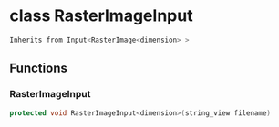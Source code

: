 # class RasterImageInput


```cpp
Inherits from Input<RasterImage<dimension> >
```



## Functions

### RasterImageInput

```cpp
protected void RasterImageInput<dimension>(string_view filename)
```




